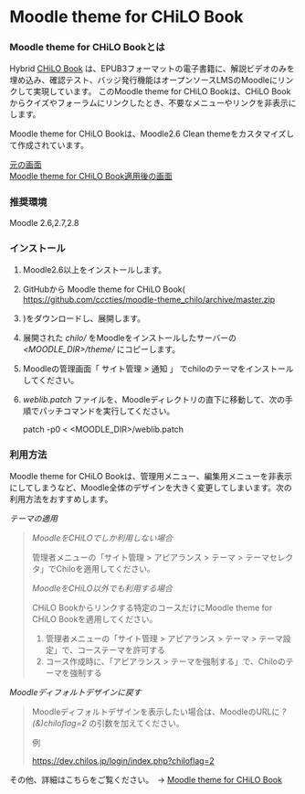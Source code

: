 # Moodle theme for CHiLO Book

### Moodle theme for CHiLO Bookとは

Hybrid [CHiLO Book](https://github.com/cccties/CHiLO-Producer/wiki) は、EPUB3フォーマットの電子書籍に、解説ビデオのみを埋め込み、確認テスト、バッジ発行機能はオープンソースLMSのMoodleにリンクして実現しています。
 このMoodle theme for CHiLO Bookは、CHiLO Bookからクイズやフォーラムにリンクしたとき、不要なメニューやリンクを非表示にします。
 
 Moodle theme for CHiLO Bookは、Moodle2.6 Clean themeをカスタマイズして作成されています。

[元の画面](image1.png)  
[Moodle theme for CHiLO Book適用後の画面](image2.png)  

### 推奨環境

Moodle 2.6,2.7,2.8

### インストール

1. Moodle2.6以上をインストールします。
2. GitHubから Moodle theme for CHiLO Book( https://github.com/cccties/moodle-theme_chilo/archive/master.zip
3. )をダウンロードし、展開します。
3. 展開された _chilo/_ をMoodleをインストールしたサーバーの _<MOODLE_DIR>/theme/_ にコピーします。
4. Moodleの管理画面「 サイト管理 > 通知 」 でchiloのテーマをインストールしてください。
5. _weblib.patch_ ファイルを、Moodleディレクトリの直下に移動して、次の手順でパッチコマンドを実行してください。

    patch -p0 < <MOODLE_DIR>/weblib.patch

### 利用方法

Moodle theme for CHiLO Bookは、管理用メニュー、編集用メニューを非表示にしてしまうなど、Moodle全体のデザインを大きく変更してしまいます。次の利用方法をおすすめします。

*テーマの適用*

> *MoodleをCHiLOでしか利用しない場合*
> 
> 管理者メニューの「サイト管理 > アピアランス > テーマ > テーマセレクタ」でChiloを適用してください。
> 
> *MoodleをCHiLO以外でも利用する場合*
> 
> CHiLO Bookからリンクする特定のコースだけにMoodle theme for CHiLO Bookを適用してください。
> 
> 1. 管理者メニューの「サイト管理 > アピアランス > テーマ > テーマ設定」で、コーステーマを許可する
> 2. コース作成時に、「アピアランス > テーマを強制する」で、Chiloのテーマを強制する

*Moodleディフォルトデザインに戻す*
> 
> Moodleディフォルトデザインを表示したい場合は、MoodleのURLに _?(&)chiloflag=2_ の引数を加えてください。
> 
> 例
> 
> https://dev.chilos.jp/login/index.php?chiloflag=2



その他、詳細はこちらをご覧ください。　-> [Moodle theme for CHiLO Book](https://github.com/cccties/moodle-theme_chilo/wiki)
